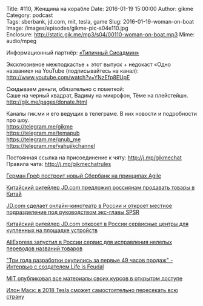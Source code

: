 Title: #110, Женщина на корабле
Date: 2016-01-19 15:00:00
Author: gikme  
Category: podcast  
Tags: sberbank, jd.com, mit, tesla, game
Slug: 2016-01-19-woman-on-boat
Image: /images/episodes/gikme-pic-s04e110.jpg  
Enclosure: http://static.gik.me/mp3/s04/00110-woman-on-boat.mp3
Mime: audio/mpeg


Информационный партнёр:
[«Типичный Сисадмин»](https://vk.com/sysodmins)

Эксклюзивное межподкастье + этот выпуск + недокаст «Одно название» на YouTube (подписывайтесь на канал):  
<http://www.youtube.com/watch?v=YNzEfp8EUpE>

Скидываем деньги, обязательно с пометкой:  
Саше на черный квадрат, Вадиму на микрофон, Тёме на плейстейшн.  
<http://gik.me/pages/donate.html>

Каналы гик.ми и его ведущих в телеграме. В них новости и подробности про шоу.  
<https://telegram.me/gikme>  
<https://telegram.me/temapub>  
<https://telegram.me/qnub_me>  
<https://telegram.me/yahujikchannel>

Постоянная ссылка на присоединение к чяту: <http://j.mp/gikmechat>  
Правила чата: <http://j.mp/gikmechatrules>

[Герман Греф построит новый Сбербанк на принципах Agile](https://talk.gik.me/posts/9ZaSPDhjuGBdB229Q/german-gref-postroit-novyj-sberbank-na-principah-agile)

[Китайский ритейлер JD.com предложил россиянам продавать товары в Китай](https://talk.gik.me/posts/YzzwHDKiEqGmKnhZ6/kitajskij-ritejler-jd-com-predlozhil-rossiyanam-prodavat)

[JD.com сделает онлайн-кинотеатр в России и откроет местное подразделение под руководством экс-главы SPSR](https://talk.gik.me/posts/wSknftsvnLhz2Em2r/jd-com-sdelaet-onlajn-kinoteatr-v-rossii-i-otkroet-mestnoe)

[Китайский ритейлер JD.com откроет в России сервисные центры для купленных на площадке устройств](https://talk.gik.me/posts/kCb6joQMkCWFskFMa/kitajskij-ritejler-jd-com-otkroet-v-rossii-servisnye-centry)

[AliExpress запустил в России сервис для исправления нелепых переводов названий товаров](https://talk.gik.me/posts/rAL3eDgd5pgTHybeG/aliexpress-zapustil-v-rossii-servis-dlya-ispravleniya)

["Три года разработки окупились за первые 49 часов продаж" - Интервью с создателем Life is Feudal](https://talk.gik.me/posts/8AKypD23LvPxMb7dQ/tri-goda-razrabotki-okupilis-za-pervye-49-chasov-prodazh)

[MIT опубликовал все материалы своих курсов в открытом доступе](https://talk.gik.me/posts/nA9JL59dqPbxziqSR/mit-opublikoval-vse-materialy-svoih-kursov-v-otkrytom)

[Илон Маск: в 2018 Tesla сможет самостоятельно пересекать всю страну](https://talk.gik.me/posts/gAQyEht2bdzg3tRSv/ilon-mask-v-2018-tesla-smozhet-samostoyatelno-peresekat-vsyu)
